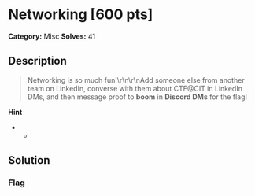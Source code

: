 # Networking [600 pts]

**Category:** Misc
**Solves:** 41

## Description
>Networking is so much fun!\r\n\r\nAdd someone else from another team on LinkedIn, converse with them about CTF@CIT in LinkedIn DMs, and then message proof to **boom** in **Discord DMs** for the flag!

**Hint**
* -

## Solution

### Flag

